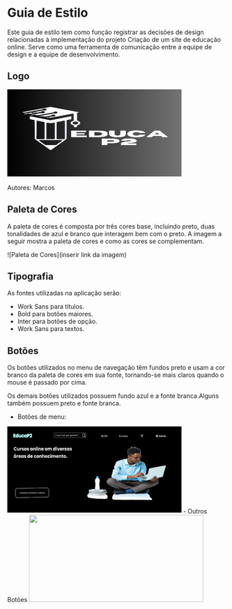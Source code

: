 # Guia de Estilo

Este guia de estilo tem como função registrar as decisões de design relacionadas à implementação do projeto Criação de um site de educação online. Serve como uma ferramenta de comunicação entre a equipe de design e a equipe de desenvolvimento.

## Logo

<img src="./img/logo.jpg" width="400" height="200">

Autores: Marcos 

## Paleta de Cores

A paleta de cores é composta por três cores base, incluindo preto, duas tonalidades de azul e branco que interagem bem com o preto. A imagem a seguir mostra a paleta de cores e como as cores se complementam.

![Paleta de Cores](inserir link da imagem)

## Tipografia

As fontes utilizadas na aplicação serão:

- Work Sans para títulos.
- Bold para botões maiores.
- Inter para botões de opção.
- Work Sans para textos.

## Botões

Os botões utilizados no menu de navegação têm fundos preto e usam a cor branco da paleta de cores em sua fonte, tornando-se mais claros quando o mouse é passado por cima.

Os demais botões utilizados possuem fundo azul e a fonte branca.Alguns também possuem preto e fonte branca.

- Botões de menu:
<img src="./img/Botoes menu stt.png" width="400" height="200">
- Outros Botões
<img src="./img/Outros Botões.png" width="400" height="200">


